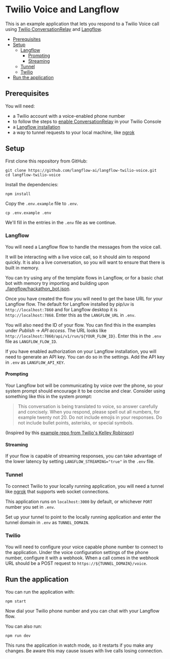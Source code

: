 # Twilio Voice and Langflow

This is an example application that lets you respond to a Twilio Voice call using [Twilio ConversationRelay](https://www.twilio.com/docs/voice/twiml/connect/conversationrelay) and [Langflow](https://www.langflow.org/).

- [Prerequisites](#prerequisites)
- [Setup](#setup)
  - [Langflow](#langflow)
    - [Prompting](#prompting)
    - [Streaming](#streaming)
  - [Tunnel](#tunnel)
  - [Twilio](#twilio)
- [Run the application](#run-the-application)

## Prerequisites

You will need:

- a Twilio account with a voice-enabled phone number
- to follow the steps to [enable ConversationRelay](https://www.twilio.com/docs/voice/twiml/connect/conversationrelay/onboarding#integrate-twilio-with-conversationrelay) in your Twilio Console
- a [Langflow installation](https://docs.langflow.org/get-started-installation)
- a way to tunnel requests to your local machine, like [ngrok](http://ngrok.com/)

## Setup

First clone this repository from GitHub:

```
git clone https://github.com/langflow-ai/langflow-twilio-voice.git
cd langflow-twilio-voice
```

Install the dependencies:

```
npm install
```

Copy the `.env.example` file to `.env`.

```
cp .env.example .env
```

We'll fill in the entries in the `.env` file as we continue.

### Langflow

You will need a Langflow flow to handle the messages from the voice call.

It will be interacting with a live voice call, so it should aim to respond quickly. It is also a live conversation, so you will want to ensure that there is built in memory.

You can try using any of the template flows in Langflow, or for a basic chat bot with memory try importing and building upon [./langflow/hackathon_bot.json](./langflow/hackathon_bot.json).

Once you have created the flow you will need to get the base URL for your Langflow flow. The default for Langflow installed by pip/uv is `http://localhost:7860` and for Langflow desktop it is `http://localhost:7868`. Enter this as the `LANGFLOW_URL` in `.env`.

You will also need the ID of your flow. You can find this in the examples under _Publish_ -> _API access_. The URL looks like `http://localhost:7860/api/v1/run/${YOUR_FLOW_ID}`. Enter this in the `.env` file as `LANGFLOW_FLOW_ID`.

If you have enabled authorization on your Langflow installation, you will need to generate an API key. You can do so in the settings. Add the API key in `.env` as `LANGFLOW_API_KEY`.

#### Prompting

Your Langflow bot will be communicating by voice over the phone, so your system prompt should encourage it to be concise and clear. Consider using something like this in the system prompt:

> This conversation is being translated to voice, so answer carefully and concisely. When you respond, please spell out all numbers, for example twenty not 20. Do not include emojis in your responses. Do not include bullet points, asterisks, or special symbols.

(Inspired by this [example repo from Twilio's Kelley Robinson](https://github.com/robinske/cr-demo/blob/main/server.js#L11))

#### Streaming

If your flow is capable of streaming responses, you can take advantage of the lower latency by setting `LANGFLOW_STREAMING="true"` in the `.env` file.

### Tunnel

To connect Twilio to your locally running application, you will need a tunnel like [ngrok](https://ngrok.com) that supports web socket connections.

This application runs on `localhost:3000` by default, or whichever `PORT` number you set in `.env`.

Set up your tunnel to point to the locally running application and enter the tunnel domain in `.env` as `TUNNEL_DOMAIN`.

### Twilio

You will need to configure your voice capable phone number to connect to the application. Under the voice configuration settings of the phone number, configure it with a webhook. When a call comes in the webhook URL should be a POST request to `https://${TUNNEL_DOMAIN}/voice`.

## Run the application

You can run the application with:

```
npm start
```

Now dial your Twilio phone number and you can chat with your Langflow flow.

You can also run:

```
npm run dev
```

This runs the application in watch mode, so it restarts if you make any changes. Be aware this may cause issues with live calls losing connection.
